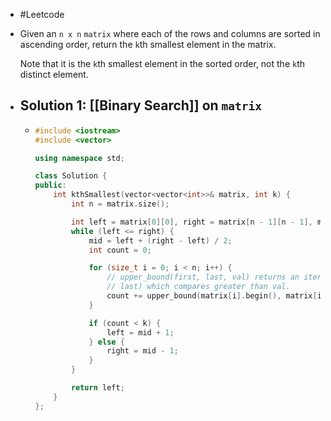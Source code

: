 - #Leetcode
- Given an `n x n` `matrix` where each of the rows and columns are sorted in ascending order, return the `k`th smallest element in the matrix. 
  
  Note that it is the `k`th smallest element in the sorted order, not the `k`th distinct element.
- ## Solution 1: [[Binary Search]] on `matrix`
	-
	  ```cpp
	  #include <iostream>
	  #include <vector>
	  
	  using namespace std;
	  
	  class Solution {
	  public:
	      int kthSmallest(vector<vector<int>>& matrix, int k) {
	          int n = matrix.size();
	  
	          int left = matrix[0][0], right = matrix[n - 1][n - 1], mid;
	          while (left <= right) {
	              mid = left + (right - left) / 2;
	              int count = 0;
	  
	              for (size_t i = 0; i < n; i++) {
	                  // upper_bound(first, last, val) returns an iterator pointing to the first element in the range [first,
	                  // last) which compares greater than val.
	                  count += upper_bound(matrix[i].begin(), matrix[i].end(), mid) - matrix[i].begin();
	              }
	  
	              if (count < k) {
	                  left = mid + 1;
	              } else {
	                  right = mid - 1;
	              }
	          }
	  
	          return left;
	      }
	  };
	  ```